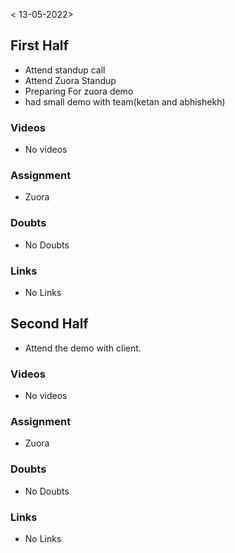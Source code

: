 < 13-05-2022>

## First Half
- Attend standup call
- Attend Zuora Standup
- Preparing For zuora demo
- had small demo with team(ketan and abhishekh) 

### Videos
- No videos

### Assignment 
- Zuora

### Doubts
- No Doubts

### Links
- No Links

## Second Half
- Attend the demo with client.

### Videos
- No videos

### Assignment 
- Zuora

### Doubts
- No Doubts

### Links
- No Links
